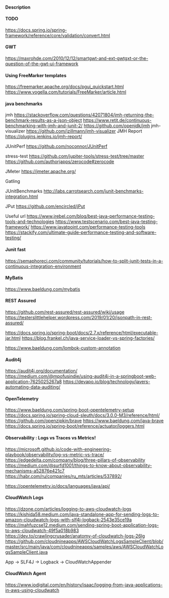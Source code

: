 #### Description

#### TODO

https://docs.spring.io/spring-framework/reference/core/validation/convert.html

#### GWT

https://maxrohde.com/2010/12/12/smartgwt-and-ext-gwtgxt-or-the-question-of-the-gwt-ui-framework

#### Using FreeMarker templates

https://freemarker.apache.org/docs/pgui_quickstart.html
https://www.vogella.com/tutorials/FreeMarker/article.html

#### java benchmarks

jmh
https://stackoverflow.com/questions/42071804/jmh-returning-the-benchmark-results-as-a-json-object
https://www.retit.de/continuous-benchmarking-with-jmh-and-junit-2/
https://github.com/openjdk/jmh
jmh-visualizer
https://github.com/jzillmann/jmh-visualizer
JMH Report
https://plugins.jenkins.io/jmh-report/

JUnitPerf
https://github.com/noconnor/JUnitPerf

stress-test
https://github.com/jupiter-tools/stress-test/tree/master
https://github.com/authorjapps/zerocode#zerocode

JMeter
https://jmeter.apache.org/

Gatling

JUnitBenchmarks
http://labs.carrotsearch.com/junit-benchmarks-integration.html

JPut
https://github.com/encircled/jPut

Useful url
https://www.jrebel.com/blog/best-java-performance-testing-tools-and-technologies
https://www.testscenario.com/best-java-testing-framework/
https://www.javatpoint.com/performance-testing-tools
https://stackify.com/ultimate-guide-performance-testing-and-software-testing/

#### Junit fast

https://semaphoreci.com/community/tutorials/how-to-split-junit-tests-in-a-continuous-integration-environment

#### MyBatis

https://www.baeldung.com/mybatis

#### REST Assured
https://github.com/rest-assured/rest-assured/wiki/usage
https://testerslittlehelper.wordpress.com/2019/01/20/jsonpath-in-rest-assured/

https://docs.spring.io/spring-boot/docs/2.7.x/reference/html/executable-jar.html
https://blog.frankel.ch/java-service-loader-vs-spring-factories/

https://www.baeldung.com/lombok-custom-annotation

#### Audit4j
https://audit4j.org/documentation/
https://medium.com/@mpofusindie/using-audit4j-in-a-springboot-web-application-7625025267a8
https://devapo.io/blog/technology/javers-automating-data-auditing/

#### OpenTelemetry
https://www.baeldung.com/spring-boot-opentelemetry-setup
https://docs.spring.io/spring-cloud-sleuth/docs/3.0.0-M3/reference/html/
https://github.com/openzipkin/brave
https://www.baeldung.com/java-brave
https://docs.spring.io/spring-boot/reference/actuator/loggers.html

#### Observability : Logs vs Traces vs Metrics!
https://microsoft.github.io/code-with-engineering-playbook/observability/log-vs-metric-vs-trace/
https://edgedelta.com/company/blog/three-pillars-of-observability
https://medium.com/@surfd1001/things-to-know-about-observability-mechanisms-a52876e421c7
https://habr.com/ru/companies/ru_mts/articles/537892/

https://opentelemetry.io/docs/languages/java/api/

#### CloudWatch Logs
https://dzone.com/articles/logging-to-aws-cloudwatch-logs
https://kishida58.medium.com/java-standalone-app-for-sending-logs-to-amazon-cloudwatch-logs-with-slf4j-logback-2543e35ce19a
https://mahfuzcse12.medium.com/sending-spring-boot-application-logs-to-aws-cloudwatch-49f5a018b983
https://dev.to/crawlingcrusader/anatomy-of-cloudwatch-logs-26lg
https://github.com/cloudnineapps/AWSCloudWatchLogsSampleClient/blob/master/src/main/java/com/cloudnineapps/samples/aws/AWSCloudWatchLogsSampleClient.java

App -> SLF4J -> Logback -> CloudWatchAppender

#### CloudWatch Agent
https://www.iodigital.com/en/history/isaac/logging-from-java-applications-in-aws-using-cloudwatch

